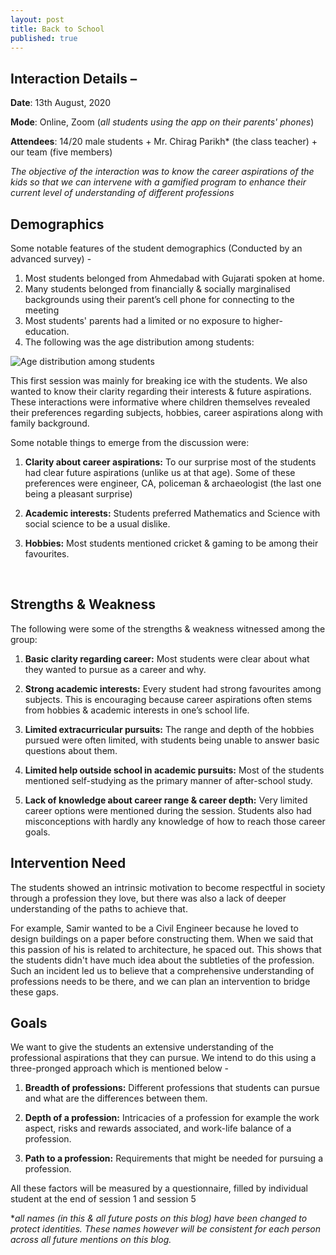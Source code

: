 ```yaml
---
layout: post
title: Back to School
published: true
---
```

## Interaction Details – 

**Date**: 13th August, 2020 

**Mode**: Online, Zoom (_all students using the app on their parents' phones_)

**Attendees**: 14/20 male students + Mr. Chirag Parikh* (the class teacher) + our team (five members)

_The objective of the interaction was to know the career aspirations of the kids so that we can intervene with a gamified program to enhance their current level of understanding of different professions_

## Demographics
Some notable features of the student demographics (Conducted by an advanced survey) - 
1.	Most students belonged from Ahmedabad with Gujarati spoken at home. 
2.	Many students belonged from financially & socially marginalised backgrounds using their parent’s cell phone for connecting to the meeting
3.	Most students' parents had a limited or no exposure to higher-education.
4. The following was the age distribution among students:

![Age distribution among students]({{site.baseurl}}/images/agedist.png)
<br>

This first session was mainly for breaking ice with the students. We also wanted to know their clarity regarding their interests & future aspirations. These interactions were informative where children themselves revealed their preferences regarding subjects, hobbies, career aspirations along with family background.

Some notable things to emerge from the discussion were:

1.	**Clarity about career aspirations:** To our surprise most of the students had clear future aspirations (unlike us at that age). Some of these preferences were engineer, CA, policeman & archaeologist (the last one being a pleasant surprise)

2.	**Academic interests:** Students preferred Mathematics and Science with social science to be a usual dislike.

3.	**Hobbies:** Most students mentioned cricket & gaming to be among their favourites. 
<br>

## Strengths & Weakness
The following were some of the strengths & weakness witnessed among the group:

1.	**Basic clarity regarding career:** Most students were clear about what they wanted to pursue as a career and why. 

2.	**Strong academic interests:** Every student had strong favourites among subjects. This is encouraging because career aspirations often stems from hobbies & academic interests in one’s school life.  

3.	**Limited extracurricular pursuits:** The range and depth of the hobbies pursued were often limited, with students being unable to answer basic questions about them.

4.	**Limited help outside school in academic pursuits:** Most of the students mentioned self-studying as the primary manner of after-school study.

5.	**Lack of knowledge about career range & career depth:** Very limited career options were mentioned during the session. Students also had misconceptions with hardly any knowledge of how to reach those career goals.  

## Intervention Need
The students showed an intrinsic motivation to become respectful in society through a profession they love, but there was also a lack of deeper understanding of the paths to achieve that. 

For example, Samir wanted to be a Civil Engineer because he loved to design buildings on a paper before constructing them. When we said that this passion of his is related to architecture, he spaced out. This shows that the students didn't have much idea about the subtleties of the profession. Such an incident led us to believe that a comprehensive understanding of professions needs to be there, and we can plan an intervention to bridge these gaps.
<br>

## Goals
We want to give the students an extensive understanding of the professional aspirations that they can pursue. We intend to do this using a three-pronged approach which is mentioned below - 

1.	**Breadth of professions:** Different professions that students can pursue and what are the differences between them.

2.	**Depth of a profession:** Intricacies of a profession for example the work aspect, risks and rewards associated, and work-life balance of a profession.

3.	**Path to a profession:** Requirements that might be needed for pursuing a profession.

All these factors will be measured by a questionnaire, filled by individual student at the end of session 1 and session 5 

*_all names (in this & all future posts on this blog) have been changed to protect identities. These names however will be consistent for each person across all future mentions on this blog._
